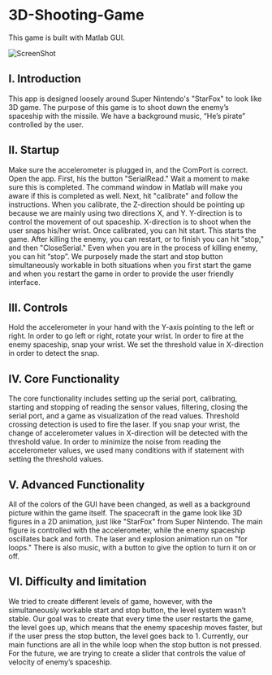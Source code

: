 # 3D-Shooting-Game
This game is built with Matlab GUI.

![ScreenShot](https://raw.github.com/JunhoAn0702/3D-Shooting-Game/master/Simulation/Simulation.png)

## I. Introduction
This app is designed loosely around Super Nintendo's "StarFox" to look like 3D game. The purpose of this game is to shoot down the enemy’s spaceship with the missile. We have a background music, “He’s pirate” controlled by the user. 

## II. Startup
Make sure the accelerometer is plugged in, and the ComPort is correct. Open the app.
First, his the button "SerialRead." Wait a moment to make sure this is completed. The command window in Matlab will make you aware if this is completed as well. Next, hit "calibrate" and follow the instructions. When you calibrate, the Z-direction should be pointing up because we are mainly using two directions X, and Y. Y-direction is to control the movement of out spaceship. X-direction is to shoot when the user snaps his/her wrist.  Once calibrated, you can hit start. This starts the game. After killing the enemy, you can restart, or to finish you can hit "stop," and then "CloseSerial." Even when you are in the process of killing enemy, you can hit “stop”. We purposely made the start and stop button simultaneously workable in both situations when you first start the game and when you restart the game in order to provide the user friendly interface.

## III. Controls
Hold the accelerometer in your hand with the Y-axis pointing to the left or right. In order to go left or right, rotate your wrist. In order to fire at the enemy spaceship, snap your wrist. We set the threshold value in X-direction in order to detect the snap.

## IV. Core Functionality
The core functionality includes setting up the serial port, calibrating, starting and stopping of reading the sensor values, filtering, closing the serial port, and a game as visualization of the read values. Threshold crossing detection is used to fire the laser. If you snap your wrist, the change of accelerometer values in X-direction will be detected with the threshold value. In order to minimize the noise from reading the accelerometer values, we used many conditions with if statement with setting the threshold values. 

## V. Advanced Functionality
All of the colors of the GUI have been changed, as well as a background picture within the game itself. The spacecraft in the game look like 3D figures in a 2D animation, just like
"StarFox" from Super Nintendo. The main figure is controlled with the accelerometer, while the enemy spaceship oscillates back and forth. The laser and explosion animation run on "for loops." There is also music, with a button to give the option to turn it on or off.

## VI. Difficulty and limitation
We tried to create different levels of game, however, with the simultaneously workable start and stop button, the level system wasn’t stable. Our goal was to create that every time the user restarts the game, the level goes up, which means that the enemy spaceship moves faster, but if the user press the stop button, the level goes back to 1. Currently, our main functions are all in the while loop when the stop button is not pressed. For the future, we are trying to create a slider that controls the value of velocity of enemy’s spaceship. 
